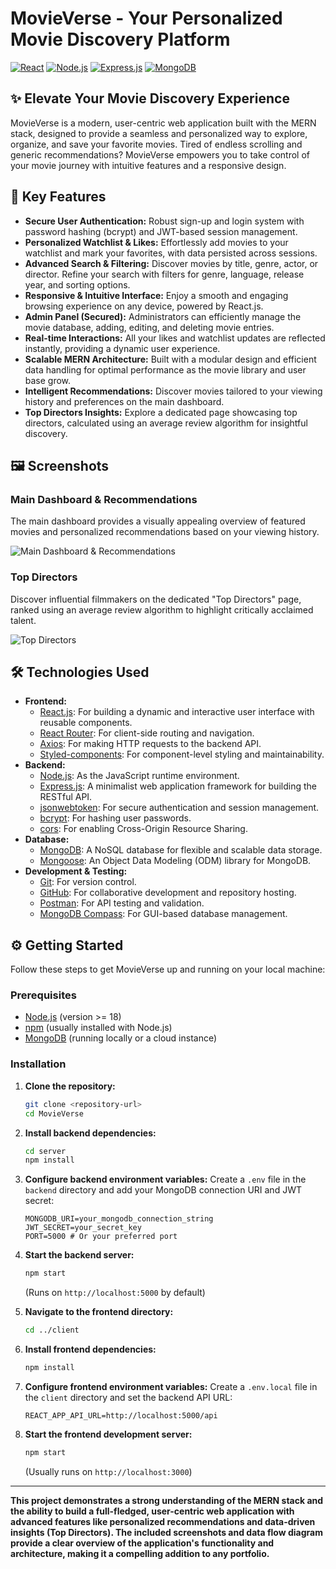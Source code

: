 # MovieVerse - Your Personalized Movie Discovery Platform

[![React](https://img.shields.io/badge/React-Library-blueviolet.svg)](https://react.dev/)
[![Node.js](https://img.shields.io/badge/Node.js-Runtime-success.svg)](https://nodejs.org/en/)
[![Express.js](https://img.shields.io/badge/Express.js-Framework-yellowgreen.svg)](https://expressjs.com/)
[![MongoDB](https://img.shields.io/badge/MongoDB-Database-orange.svg)](https://www.mongodb.com/)

## ✨ Elevate Your Movie Discovery Experience

MovieVerse is a modern, user-centric web application built with the MERN stack, designed to provide a seamless and personalized way to explore, organize, and save your favorite movies. Tired of endless scrolling and generic recommendations? MovieVerse empowers you to take control of your movie journey with intuitive features and a responsive design.

## 🚀 Key Features

* **Secure User Authentication:** Robust sign-up and login system with password hashing (bcrypt) and JWT-based session management.
* **Personalized Watchlist & Likes:** Effortlessly add movies to your watchlist and mark your favorites, with data persisted across sessions.
* **Advanced Search & Filtering:** Discover movies by title, genre, actor, or director. Refine your search with filters for genre, language, release year, and sorting options.
* **Responsive & Intuitive Interface:** Enjoy a smooth and engaging browsing experience on any device, powered by React.js.
* **Admin Panel (Secured):** Administrators can efficiently manage the movie database, adding, editing, and deleting movie entries.
* **Real-time Interactions:** All your likes and watchlist updates are reflected instantly, providing a dynamic user experience.
* **Scalable MERN Architecture:** Built with a modular design and efficient data handling for optimal performance as the movie library and user base grow.
* **Intelligent Recommendations:** Discover movies tailored to your viewing history and preferences on the main dashboard.
* **Top Directors Insights:** Explore a dedicated page showcasing top directors, calculated using an average review algorithm for insightful discovery.

## 🖼️ Screenshots

### Main Dashboard & Recommendations

The main dashboard provides a visually appealing overview of featured movies and personalized recommendations based on your viewing history.

![Main Dashboard & Recommendations](https://github.com/user-attachments/assets/1e8d0b05-11aa-48a8-8103-dabe5ef08265)

### Top Directors

Discover influential filmmakers on the dedicated "Top Directors" page, ranked using an average review algorithm to highlight critically acclaimed talent.

![Top Directors](https://github.com/user-attachments/assets/b093be9a-b568-4c1d-8a9c-39c00e4748d2)


## 🛠️ Technologies Used

* **Frontend:**
    * [React.js](https://react.dev/): For building a dynamic and interactive user interface with reusable components.
    * [React Router](https://reactrouter.com/): For client-side routing and navigation.
    * [Axios](https://axios-http.com/): For making HTTP requests to the backend API.
    * [Styled-components](https://styled-components.com/): For component-level styling and maintainability.
* **Backend:**
    * [Node.js](https://nodejs.org/en/): As the JavaScript runtime environment.
    * [Express.js](https://expressjs.com/): A minimalist web application framework for building the RESTful API.
    * [jsonwebtoken](https://www.npmjs.com/package/jsonwebtoken): For secure authentication and session management.
    * [bcrypt](https://www.npmjs.com/package/bcrypt): For hashing user passwords.
    * [cors](https://www.npmjs.com/package/cors): For enabling Cross-Origin Resource Sharing.
* **Database:**
    * [MongoDB](https://www.mongodb.com/): A NoSQL database for flexible and scalable data storage.
    * [Mongoose](https://mongoosejs.com/): An Object Data Modeling (ODM) library for MongoDB.
* **Development & Testing:**
    * [Git](https://git-scm.com/): For version control.
    * [GitHub](https://github.com/): For collaborative development and repository hosting.
    * [Postman](https://www.postman.com/): For API testing and validation.
    * [MongoDB Compass](https://www.mongodb.com/products/compass): For GUI-based database management.

## ⚙️ Getting Started

Follow these steps to get MovieVerse up and running on your local machine:

### Prerequisites

* [Node.js](https://nodejs.org/en/) (version >= 18)
* [npm](https://www.npmjs.com/) (usually installed with Node.js)
* [MongoDB](https://www.mongodb.com/try/download/community) (running locally or a cloud instance)

### Installation

1.  **Clone the repository:**
    ```bash
    git clone <repository-url>
    cd MovieVerse
    ```

2.  **Install backend dependencies:**
    ```bash
    cd server
    npm install
    ```

3.  **Configure backend environment variables:**
    Create a `.env` file in the `backend` directory and add your MongoDB connection URI and JWT secret:
    ```env
    MONGODB_URI=your_mongodb_connection_string
    JWT_SECRET=your_secret_key
    PORT=5000 # Or your preferred port
    ```

4.  **Start the backend server:**
    ```bash
    npm start
    ```
    (Runs on `http://localhost:5000` by default)

5.  **Navigate to the frontend directory:**
    ```bash
    cd ../client
    ```

6.  **Install frontend dependencies:**
    ```bash
    npm install
    ```

7.  **Configure frontend environment variables:**
    Create a `.env.local` file in the `client` directory and set the backend API URL:
    ```env
    REACT_APP_API_URL=http://localhost:5000/api
    ```

8.  **Start the frontend development server:**
    ```bash
    npm start
    ```
    (Usually runs on `http://localhost:3000`)

---

**This project demonstrates a strong understanding of the MERN stack and the ability to build a full-fledged, user-centric web application with advanced features like personalized recommendations and data-driven insights (Top Directors). The included screenshots and data flow diagram provide a clear overview of the application's functionality and architecture, making it a compelling addition to any portfolio.**
